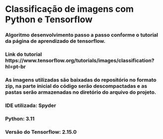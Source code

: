 <h1>Classificação de imagens com Python e Tensorflow</h1>

<h3>Algoritmo desenvolvimento passo a passo conforme o tutorial da página de aprendizado de tensorflow.</h3>

<h3>Link do tutorial https://www.tensorflow.org/tutorials/images/classification?hl=pt-br</h3>

<h3><p>As imagens utilizadas são baixadas do repositório no formato zip, na parte inicial do código serão descompactadas e as pastas serão armazenadas no diretório do arquivo do projeto.</p></h3>

<h3>IDE utilizada: Spyder</h3>
<h3>Python: 3.11</h3>
<h3>Versão do Tensorflow: 2.15.0</h3>
